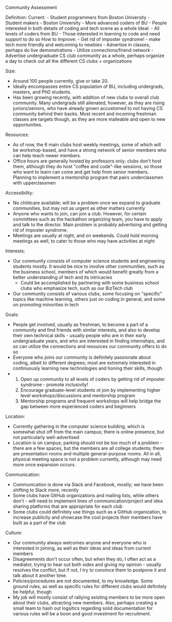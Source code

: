 Community Assessment

Definition:
  Current:
    - Student programmers from Boston University
    - Student makers - Boston University
    - More advanced coders of BU
    - People interested in both details of coding and tech scene as a whole
  Ideal:
    - All levels of coders from BU
    - Those interested in learning to code and need support to do so
  How to Improve:
     - Get rid of imposter syndrome! - make tech more friendly and welcoming to newbies
        - Advertise in classes, perhaps do live demonstrations
        - Utilize connections/friend network
     - Advertise undergraduate CS club community as a whole, perhaps organize a day to check out all the different CS clubs + organizations
     
Size:
  - Around 100 people currently, give or take 20. 
  - Ideally encompasses entire CS population of BU, including undergrads, masters, and PhD students. 
  - Has been growing recently, with addition of new clubs to overall club community. Many undergrads still alienated, however, as they are
    rising juniors/seniors, who have already grown accustomed to not having CS community behind their backs. Most recent and incoming 
    freshman classes are targets though, as they are more malleable and open to new opportunities.
  
Resources:
  - As of now, the 6 main clubs host weekly meetings, some of which will be workshop-based, and have a strong network of senior members who
    can help teach newer members.
  - Office hours are generally hosted by professors only; clubs don't host them, although they do host "coffee and code"-like sessions, so
    those who want to learn can come and get help from senior members. Planning to implement a mentorship program that pairs underclassmen
    with upperclassmen
  
Accessibility:
  - No childcare available; will be a problem once we expand to graduate communities, but may not as urgent as other matters currently
  - Anyone who wants to join, can join a club. However, for certain committees such as the hackathon organizing team, you have to apply
    and talk to the director. Main problem is probably advertising and getting rid of imposter syndrome.
  - Meetings are usually at night, and on weekends. Could hold morning meetings as well, to cater to those who may have activities at night
  
Interests:
  - Our community consists of computer science students and engineering students mostly. It would be nice to involve other communities,
    such as the business school, members of which would benefit greatly from a better understanding of tech and its intricacies
      - Could be accomplished by partnering with some business school clubs who emphasize tech, such as our BizTech club
  - Our community consists of various clubs, some focusing on "specific" topics like machine learning, others just on coding in 
    general, and some on promoting minorities in tech
  
Goals:
  - People get involved, usually as freshman, to become a part of a community and find friends with similar interests, and also to 
    develop their own technical skills - usually people who are in their early undergraduate years, and who are interested in finding
    internships, and so can utilize the connections and resources our community offers to do so
  - Everyone who joins our community is definitely passionate about coding, albeit to different degrees; most are extremely interested
    in continuously learning new technologies and honing their skills, though
  - 1. Open up community to all levels of coders by getting rid of imposter syndrome - promote inclusivity!
    2. Encourage graduate-level students ot join by implementing higher level workshops/discussions and mentorship program
    3. Mentorship programs and frequent workshops will help bridge the gap between more experienced coders and beginners
  
Location:
  - Currently gathering in the computer science building, which is somewhat shut off from the main campus; there is online presence,
    but not particularly well-advertised
  - Location is on campus; parking should not be too much of a problem - there are a few spaces, but the members are all college
    students; there are presentation rooms and multiple general-purpose rooms. All in all, physical meeting space is not a problem
    currently, although may need more once expansion occurs.
  
Communication:
  - Communication is done via Slack and Facebook, mostly; we have been shifting to Slack more, recently
  - Some clubs have GitHub organizations and mailing lists, while others don't - will need to implement lines of communication/project
    and idea sharing platforms that are appropriate for each club
  - Some clubs could definitely use things such as a GitHub organization, to increase publicity and showcase the cool projects their
    members have built as a part of the club
  
Culture: 
  - Our community always welcomes anyone and everyone who is interested in joining, as well as their ideas and ideas from current members
  - Disagreements don't occur often, but when they do, I often act as a mediator, trying to hear out both sides and giving my opinion - 
    usually resolves the conflict, but if not, I try to convince them to postpone it and talk about it another time.
  - Policies/procedures are not documented, to my knowledge. Some ground rules, as well as specific rules for different clubs would 
    definitely be helpful, though
  - My job will mostly consist of rallying existing members to be more open about their clubs, attracting new members. Also, perhaps
    creating a small team to hash out logsitics regarding solid documentation for various rules will be a boon and good investment for
    recruitment.
